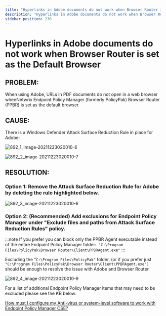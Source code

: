 ```yaml
---
title: "Hyperlinks in Adobe documents do not work when Browser Router is set as the Default Browser"
description: "Hyperlinks in Adobe documents do not work when Browser Router is set as the Default Browser"
sidebar_position: 230
---
```


# Hyperlinks in Adobe documents do not work when Browser Router is set as the Default Browser

## PROBLEM:

When using Adobe, URLs in PDF documents do not open in a web browser whenNetwrix Endpoint Policy
Manager (formerly PolicyPak) Browser Router (PPBR) is set as the default browser.

## CAUSE:

There is a Windows Defender Attack Surface Reduction Rule in place for Adobe:

![892_1_image-20211223020010-6](/images/endpointpolicymanager/troubleshooting/browserrouter/892_1_image-20211223020010-6.webp)

![892_2_image-20211223020010-7](/images/endpointpolicymanager/troubleshooting/browserrouter/892_2_image-20211223020010-7.webp)

## RESOLUTION:

### Option 1: Remove the Attack Surface Reduction Rule for Adobe by deleting the rule highlighted below.

![892_3_image-20211223020010-8](/images/endpointpolicymanager/troubleshooting/browserrouter/892_3_image-20211223020010-8.webp)

### Option 2: (Recommended) Add exclusions for Endpoint Policy Manager under "Exclude files and paths from Attack Surface Reduction Rules" policy.

:::note
If you prefer you can block only the PPBR Agent executable instead of the entire Endpoint
Policy Manager folder:` "C:\Program Files\PolicyPak\Browser Router\Client\PPBRAgent.exe"`
:::


Excluding the "`C:\Program Files\PolicyPak"` folder, (or if you prefer just
`"C:\Program Files\PolicyPak\Browser Router\Client\PPBRAgent.exe") `should be enough to resolve the
issue with Adobe and Browser Router.

![892_4_image-20211223020010-9](/images/endpointpolicymanager/troubleshooting/browserrouter/892_4_image-20211223020010-9.webp)

For a list of additional Endpoint Policy Manager items that may need to be excluded please see the
KB below:

[How must I configure my Anti-virus or system-level software to work with Endpoint Policy Manager CSE?](/docs/endpointpolicymanager/knowledgebase/installation/knowledgebase/antivirussystemsoftware/antivirus.md)
